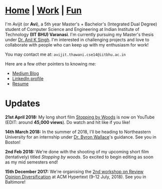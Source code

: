 # **[Home](https://avi-jit.github.io/)** | [Work](https://avi-jit.github.io/work) | [Fun](https://avi-jit.github.io/fun)

I'm Avijit (or **Avi**), a 5th year Master's + Bachelor's (Integrated Dual Degree) student of Computer Science and Engineering at Indian Institute of Technology **(IIT BHU) Varanasi**. I'm currently pursuing my Master's thesis under [Dr. Anil K Singh](http://anilkumarsingh.me/). I'm interested in challenging projects and love to collaborate with people who can keep up with my enthusiasm for work!

You may contact me at:   `avijit.thawani.cse14@iitbhu.ac.in`

Here are a few other pointers to knowing me:
- [Medium Blog](https://medium.com/@avijitthawani)
- [LinkedIn profile](https://www.linkedin.com/in/avijitthawani/)
- [Resume](https://drive.google.com/file/d/16OJmfVszrmTCTLiBAK6z8kVYHqWH0Wz9/view?usp=sharing)

# Updates

**21st April 2018:** My long short film [Stopping by Woods](https://www.youtube.com/watch?v=Uy_3XKqsJZk&index=1&list=LLtEZVFh2Arwg_BjXfz418kA) is now on YouTube (EDIT: around **45,000 views**). Do watch and hit like if you like!

**14th March 2018:** In the summer of 2018, I'll be heading to Northeastern University for an internship under [Dr. Byron Wallace](http://www.byronwallace.com/)'s guidance. See you in Boston!

**2nd Feb 2018:** We're done with the shooting of my upcoming short film (tentatively) titled _Stopping by woods_. So excited to begin editing as soon as my mid semesters end!

**15th December 2017:** We're organising the [2nd workshop on Review Opinion Diversification](https://sites.google.com/view/revopid-2018) at ACM Hypertext (9-12 July, 2018). See you in Baltimore!
